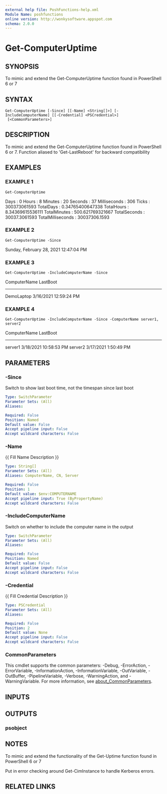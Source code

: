 ```yaml
---
external help file: PoshFunctions-help.xml
Module Name: poshfunctions
online version: http://wonkysoftware.appspot.com
schema: 2.0.0
---
```


# Get-ComputerUptime

## SYNOPSIS
To mimic and extend the Get-ComputerUptime function found in PowerShell 6 or 7

## SYNTAX

```
Get-ComputerUptime [-Since] [[-Name] <String[]>] [-IncludeComputerName] [[-Credential] <PSCredential>]
 [<CommonParameters>]
```

## DESCRIPTION
To mimic and extend the Get-ComputerUptime function found in PowerShell 6 or 7.
Function aliased to 'Get-LastReboot' for backward compatibility

## EXAMPLES

### EXAMPLE 1
```
Get-ComputerUptime
```

Days              : 0
Hours             : 8
Minutes           : 20
Seconds           : 37
Milliseconds      : 306
Ticks             : 300373061593
TotalDays         : 0.34765400647338
TotalHours        : 8.34369615536111
TotalMinutes      : 500.621769321667
TotalSeconds      : 30037.3061593
TotalMilliseconds : 30037306.1593

### EXAMPLE 2
```
Get-ComputerUptime -Since
```

Sunday, February 28, 2021 12:47:04 PM

### EXAMPLE 3
```
Get-ComputerUptime -IncludeComputerName -Since
```

ComputerName LastBoot
------------ --------
DemoLaptop   3/16/2021 12:59:24 PM

### EXAMPLE 4
```
Get-ComputerUptime -IncludeComputerName -Since -ComputerName server1, server2
```

ComputerName LastBoot
------------ --------
server1      3/18/2021 10:58:53 PM
server2      3/17/2021 1:50:49 PM

## PARAMETERS

### -Since
Switch to show last boot time, not the timespan since last boot

```yaml
Type: SwitchParameter
Parameter Sets: (All)
Aliases:

Required: False
Position: Named
Default value: False
Accept pipeline input: False
Accept wildcard characters: False
```

### -Name
{{ Fill Name Description }}

```yaml
Type: String[]
Parameter Sets: (All)
Aliases: ComputerName, CN, Server

Required: False
Position: 1
Default value: $env:COMPUTERNAME
Accept pipeline input: True (ByPropertyName)
Accept wildcard characters: False
```

### -IncludeComputerName
Switch on whether to include the computer name in the output

```yaml
Type: SwitchParameter
Parameter Sets: (All)
Aliases:

Required: False
Position: Named
Default value: False
Accept pipeline input: False
Accept wildcard characters: False
```

### -Credential
{{ Fill Credential Description }}

```yaml
Type: PSCredential
Parameter Sets: (All)
Aliases:

Required: False
Position: 2
Default value: None
Accept pipeline input: False
Accept wildcard characters: False
```

### CommonParameters
This cmdlet supports the common parameters: -Debug, -ErrorAction, -ErrorVariable, -InformationAction, -InformationVariable, -OutVariable, -OutBuffer, -PipelineVariable, -Verbose, -WarningAction, and -WarningVariable. For more information, see [about_CommonParameters](http://go.microsoft.com/fwlink/?LinkID=113216).

## INPUTS

## OUTPUTS

### psobject
## NOTES
To mimic and extend the functionality of the Get-Uptime function found in PowerShell 6 or 7

Put in error checking around Get-CimInstance to handle Kerberos errors.

## RELATED LINKS
